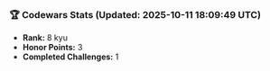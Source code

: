 ### 🏆 Codewars Stats (Updated: 2025-10-11 18:09:49 UTC)

- **Rank:** 8 kyu
- **Honor Points:** 3
- **Completed Challenges:** 1
